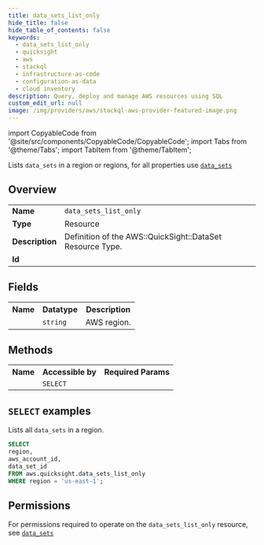 ```yaml
---
title: data_sets_list_only
hide_title: false
hide_table_of_contents: false
keywords:
  - data_sets_list_only
  - quicksight
  - aws
  - stackql
  - infrastructure-as-code
  - configuration-as-data
  - cloud inventory
description: Query, deploy and manage AWS resources using SQL
custom_edit_url: null
image: /img/providers/aws/stackql-aws-provider-featured-image.png
---
```


import CopyableCode from '@site/src/components/CopyableCode/CopyableCode';
import Tabs from '@theme/Tabs';
import TabItem from '@theme/TabItem';

Lists <code>data_sets</code> in a region or regions, for all properties use <a href="/providers/aws/serviceName/data_sets/"><code>data_sets</code></a>

## Overview
<table><tbody>
<tr><td><b>Name</b></td><td><code>data_sets_list_only</code></td></tr>
<tr><td><b>Type</b></td><td>Resource</td></tr>
<tr><td><b>Description</b></td><td>Definition of the AWS::QuickSight::DataSet Resource Type.</td></tr>
<tr><td><b>Id</b></td><td><CopyableCode code="aws.quicksight.data_sets_list_only" /></td></tr>
</tbody></table>

## Fields
<table><tbody><tr><th>Name</th><th>Datatype</th><th>Description</th></tr><tr><td><CopyableCode code="region" /></td><td><code>string</code></td><td>AWS region.</td></tr>
</tbody></table>

## Methods

<table><tbody>
  <tr>
    <th>Name</th>
    <th>Accessible by</th>
    <th>Required Params</th>
  </tr>
  <tr>
    <td><CopyableCode code="list_resources" /></td>
    <td><code>SELECT</code></td>
    <td><CopyableCode code="region" /></td>
  </tr>
</tbody></table>

## `SELECT` examples
Lists all <code>data_sets</code> in a region.
```sql
SELECT
region,
aws_account_id,
data_set_id
FROM aws.quicksight.data_sets_list_only
WHERE region = 'us-east-1';
```


## Permissions

For permissions required to operate on the <code>data_sets_list_only</code> resource, see <a href="/providers/aws/quicksight/data_sets/#permissions"><code>data_sets</code></a>

